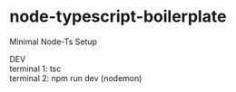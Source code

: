 # node-typescript-boilerplate

Minimal Node-Ts Setup 

DEV  
terminal 1: tsc  
terminal 2: npm run dev (nodemon)
